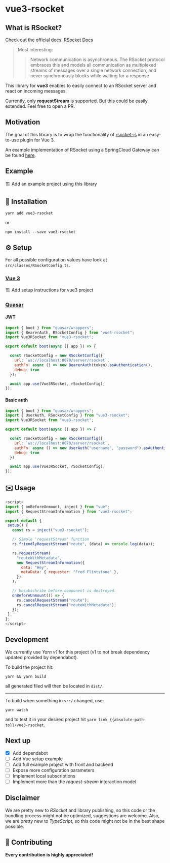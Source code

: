 # vue3-rsocket

## What is RSocket?

Check out the official docs: [RSocket Docs](https://rsocket.io/docs/)

> Most interesting:
>>Network communication is asynchronous. The RSocket protocol embraces
>>this and models all communication as multiplexed streams of messages
>>over a single network connection, and never synchronously blocks while
>>waiting for a response

This library for **vue3** enables to easily connect to an RSocket server and react on incoming messages.

Currently, only **requestStream** is supported. But this could be easily extended. Feel free to open a PR.

## Motivation

The goal of this library is to wrap the functionality of [rsocket-js](https://github.com/rsocket/rsocket-js)
in an easy-to-use plugin for Vue 3.

An example implementation of RSocket using a SpringCloud Gateway can be found
[here](https://github.com/nexiles/spring-cloud-gateway-rsocket-websocket).

## Example

:building_construction: Add an example project using this library

## :floppy_disk: Installation

```shell
yarn add vue3-rsocket
```
or
```shell
npm install --save vue3-rsocket
```

## :gear: Setup

For all possible configuration values have look at `src/classes/RSocketConfig.ts`.

### [Vue 3]((https://v3.vuejs.org/))

:building_construction: Add setup instructions for vue3 project

### [Quasar](https://quasar.dev/)

#### JWT

```javascript
import { boot } from "quasar/wrappers";
import { BearerAuth, RSocketConfig } from "vue3-rsocket";
import Vue3RSocket from "vue3-rsocket";

export default boot(async ({ app }) => {

  const rSocketConfig = new RSocketConfig({
    url: `ws://localhost:8070/server/rsocket`,
    authFn: async () => new BearerAuth(token).asAuthentication(),
    debug: true
  });

  await app.use(Vue3RSocket, rSocketConfig);
});
```

#### Basic auth

```javascript
import { boot } from "quasar/wrappers";
import { UserAuth, RSocketConfig } from "vue3-rsocket";
import Vue3RSocket from "vue3-rsocket";

export default boot(async ({ app }) => {

  const rSocketConfig = new RSocketConfig({
    url: `ws://localhost:8070/server/rsocket`,
    authFn: async () => new UserAuth("username", "password").asAuthentication(),
    debug: true
  })

  await app.use(Vue3RSocket, rSocketConfig);
});
```

## :envelope: Usage

 ```javascript
<script>
import { onBeforeUnmount, inject } from "vue";
import { RequestStreamInformation } from "vue3-rsocket";

export default {
  setup() {
    const rs = inject("vue3-rsocket");

    // Simple 'requestStream' function
    rs.friendlyRequestStream("route", (data) => console.log(data));

    rs.requestStream(
      "routeWithMetadata",
      new RequestStreamInformation({
        data: "Hey",
        metaData: { requester: "Fred Flintstone" },
      })
    );

    // Unsubschribe before component is destroyed.
    onBeforeUnmount(() => {
      rs.cancelRequestStream("route");
      rs.cancelRequestStream("routeWithMetadata");
    });
  },
};
</script>
```

## Development

We currently use *Yarn v1* for this project (v1 to not break dependency updated provided by dependabot).

To build the project hit:

```shell
yarn && yarn build
```

all generated filed will then be located in `dist/`.

---

To build when something in `src/` changed, use:

```shell
yarn watch
```

and to test it in your desired project hit `yarn link {{absolute-path-to}}/vue3-rsocket`.

## Next up

- [x] Add dependabot
- [ ] Add Vue setup example
- [ ] Add full example project with front and backend
- [ ] Expose more configuration parameters
- [ ] Implement local subscriptions
- [ ] Implement more than the *request-stream* interaction model

## Disclaimer

We are pretty new to *RSocket* and library publishing, so this code or the bundling process might not be optimized,
suggestions are welcome. Also, we are pretty new to *TypeScript*, so this code might not be in the best shape possible.

## :handshake: Contributing

**Every contribution is highly appreciated!**
